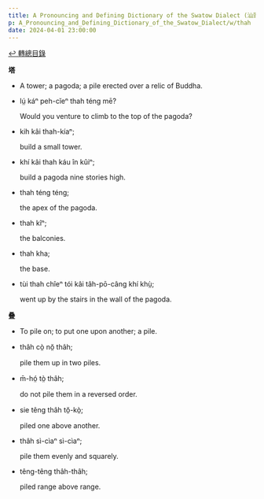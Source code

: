 ```yaml
---
title: A Pronouncing and Defining Dictionary of the Swatow Dialect (汕頭方言音義字典) / thah
p: A_Pronouncing_and_Defining_Dictionary_of_the_Swatow_Dialect/w/thah
date: 2024-04-01 23:00:00
---
```


[↩️ 轉總目錄](/A_Pronouncing_and_Defining_Dictionary_of_the_Swatow_Dialect)


**塔**
- A tower; a pagoda; a pile erected over a relic of Buddha.

- lṳ́ káⁿ peh-cĭeⁿ thah téng mē?

  Would you venture to climb to the top of the pagoda?

- kih kâi thah-kíaⁿ;

  build a small tower.

- khí kâi thah káu în kûiⁿ;

  build a pagoda nine stories high.

- thah téng téng;

  the apex of the pagoda.

- thah kîⁿ;

  the balconies.

- thah kha;

  the base.

- tùi thah chîeⁿ tói kâi tâh-pō-câng khí khṳ̀;

  went up by the stairs in the wall of the pagoda.

**叠**
- To pile on; to put one upon another; a pile.

- thâh cò̤ nŏ̤ thâh;

  pile them up in two piles.

- m̄-hó̤ tò̤ thâh;

  do not pile them in a reversed order.

- sie têng thâh tŏ̤-kò̤;

  piled one above another.

- thâh sì-cìaⁿ sì-cìaⁿ;

  pile them evenly and squarely.

- têng-têng thâh-thâh;

  piled range above range.